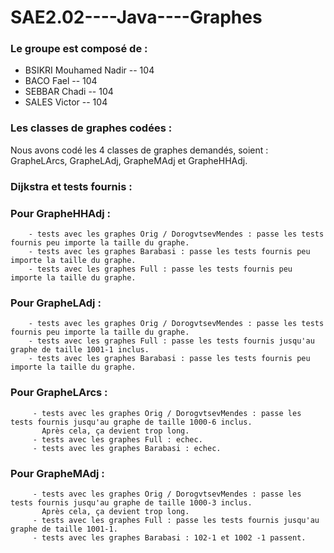 # SAE2.02----Java----Graphes

### Le groupe est composé de : 
- BSIKRI Mouhamed Nadir -- 104
- BACO Fael -- 104
- SEBBAR Chadi -- 104
- SALES Victor -- 104

### Les classes de graphes codées :
Nous avons codé les 4 classes de graphes demandés, soient : GrapheLArcs, GrapheLAdj, GrapheMAdj et GrapheHHAdj.

### Dijkstra et tests fournis :
   ### Pour GrapheHHAdj : 
        - tests avec les graphes Orig / DorogvtsevMendes : passe les tests fournis peu importe la taille du graphe.
        - tests avec les graphes Barabasi : passe les tests fournis peu importe la taille du graphe.
        - tests avec les graphes Full : passe les tests fournis peu importe la taille du graphe.
   ### Pour GrapheLAdj :
        - tests avec les graphes Orig / DorogvtsevMendes : passe les tests fournis peu importe la taille du graphe.
        - tests avec les graphes Full : passe les tests fournis jusqu'au graphe de taille 1001-1 inclus.
        - tests avec les graphes Barabasi : passe les tests fournis peu importe la taille du graphe.
   ### Pour GrapheLArcs :
         - tests avec les graphes Orig / DorogvtsevMendes : passe les tests fournis jusqu'au graphe de taille 1000-6 inclus.
           Après cela, ça devient trop long.
         - tests avec les graphes Full : echec.
         - tests avec les graphes Barabasi : echec.
   ### Pour GrapheMAdj : 
         - tests avec les graphes Orig / DorogvtsevMendes : passe les tests fournis jusqu'au graphe de taille 1000-3 inclus.
           Après cela, ça devient trop long.
         - tests avec les graphes Full : passe les tests fournis jusqu'au graphe de taille 1001-1.
         - tests avec les graphes Barabasi : 102-1 et 1002 -1 passent.
      
         
